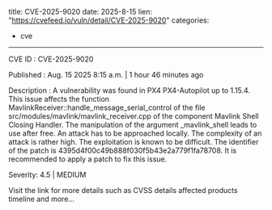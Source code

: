  
title: CVE-2025-9020
date: 2025-8-15
lien: "https://cvefeed.io/vuln/detail/CVE-2025-9020"
categories:
  - cve
---

CVE ID : CVE-2025-9020

Published :  Aug. 15
2025
8:15 a.m. | 1 hour
46 minutes ago

Description : A vulnerability was found in PX4 PX4-Autopilot up to 1.15.4. This issue affects the function MavlinkReceiver::handle_message_serial_control of the file src/modules/mavlink/mavlink_receiver.cpp of the component Mavlink Shell Closing Handler. The manipulation of the argument _mavlink_shell leads to use after free. An attack has to be approached locally. The complexity of an attack is rather high. The exploitation is known to be difficult. The identifier of the patch is 4395d4f00c49b888f030f5b43e2a779f1fa78708. It is recommended to apply a patch to fix this issue.

Severity: 4.5 | MEDIUM

Visit the link for more details
such as CVSS details
affected products
timeline
and more...
